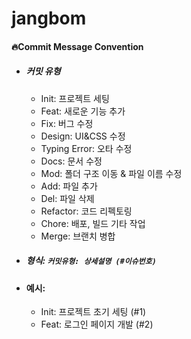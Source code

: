 # jangbom


#### 🔥Commit Message Convention
- ##### 커밋 유형
  - Init: 프로젝트 세팅
  - Feat: 새로운 기능 추가
  - Fix: 버그 수정
  - Design: UI&CSS 수정
  - Typing Error: 오타 수정
  - Docs: 문서 수정
  - Mod: 폴더 구조 이동 & 파일 이름 수정
  - Add: 파일 추가
  - Del: 파일 삭제
  - Refactor: 코드 리펙토링
  - Chore: 배포, 빌드 기타 작업
  - Merge: 브랜치 병합
    
- ##### 형식: `커밋유형: 상세설명 (#이슈번호)`
- #### 예시:
    - Init: 프로젝트 초기 세팅 (#1)
    - Feat: 로그인 페이지 개발 (#2)
